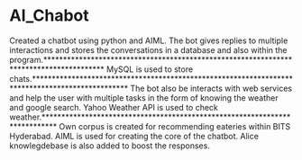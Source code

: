 # AI_Chabot
Created a chatbot using python and AIML. The bot gives replies to multiple interactions and stores the conversations in a database and also within the program.***************************************************************************************
MySQL is used to store chats.************************************************************************************************
The bot also be interacts with web services and help the user with multiple tasks in the form of knowing the weather and google search. Yahoo Weather API is used to check weather.***************************************************************************
Own corpus is created for recommending eateries within BITS Hyderabad. AIML is used for creating the core of the chatbot.
Alice knowlegdebase is also added to boost the responses.

